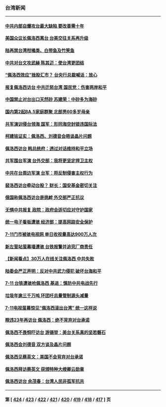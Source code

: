 ### 台湾新闻
---
#### [中共内部自爆攻台最大缺陷 要改善需十年](../../pages/ncid1349361/n13794675.md) 
#### [美国众议长佩洛西离台 台美交往关系再升级](../../pages/ncid1349361/n13794658.md) 
#### [陆再禁台湾柑橘类、白带鱼及竹䇲鱼](../../pages/ncid1349361/n13794661.md) 
#### [中共对台文攻武赫 陈其迈：使台湾更团结](../../pages/ncid1349361/n13794663.md) 
#### [“佩洛西效应”挫股汇市？ 台央行总裁喊话：放心](../../pages/ncid1349361/n13794644.md) 
#### [报复佩洛西访台 中共迁怒台湾 国民党：伤害两岸和平](../../pages/ncid1349361/n13794645.md) 
#### [中国禁止对台出口天然砂 苏建荣：中砂多为海砂](../../pages/ncid1349361/n13794621.md) 
#### [国内第2起BA.5家庭群聚 北部男60多岁母亲](../../pages/ncid1349361/n13794612.md) 
#### [共军演训侵台领海 国军：形同海空封锁违国际法](../../pages/ncid1349361/n13794589.md) 
#### [柯建铭证实：佩洛西、刘德音会晤谈晶片问题](../../pages/ncid1349361/n13794608.md) 
#### [佩洛西访台 韩总统府：透过对话维持和平立场](../../pages/ncid1349361/n13794588.md) 
#### [共军围台军演 台外交部：我将更坚定捍卫主权](../../pages/ncid1349361/n13794576.md) 
#### [中共在台周边军演 台军：将反制侵害主权行为](../../pages/ncid1349361/n13794564.md) 
#### [裴洛西访台牵动台股？ 财长：国安基金密切关注](../../pages/ncid1349361/n13794582.md) 
#### [俄国称佩洛西访台是挑衅 外交部严正抗议](../../pages/ncid1349361/n13794555.md) 
#### [无惧中共报复 政院：政府会适切应对守护国家](../../pages/ncid1349361/n13794540.md) 
#### [统一电子看板遭骇 经济部：提高网路安全保护](../../pages/ncid1349361/n13794544.md) 
#### [7-11门市被骇电视网 单日收视量高达900万人次](../../pages/ncid1349361/n13794533.md) 
#### [新左营站萤幕墙遭骇 台铁报警并追究厂商责任](../../pages/ncid1349361/n13794535.md) 
#### [【新闻看点】30万人在线关注佩洛西 中共失败](../../pages/ncid1349361/n13794183.md) 
#### [陆委会严正声明：反对中共武力侵犯 破坏台海和平](../../pages/ncid1349361/n13794537.md) 
#### [7-11 台铁遭骇呛佩洛西 基进：慎防中共电战先行](../../pages/ncid1349361/n13794539.md) 
#### [垃圾年逾三千万吨 环团吁总量管制源头减量](../../pages/ncid1349361/n13794512.md) 
#### [7-11电视萤幕惊见“佩洛西滚出台湾” 统一这样说](../../pages/ncid1349361/n13794493.md) 
#### [睽违23年再访台 佩洛西：绝不背弃对台承诺](../../pages/ncid1349361/n13794481.md) 
#### [佩洛西不畏恫吓访台 游锡堃：美台关系真的坚若磐石](../../pages/ncid1349361/n13794477.md) 
#### [佩洛西会刘德音 双方谈及晶片问题](../../pages/ncid1349361/n13794553.md) 
#### [佩洛西见蔡英文：美国不会背弃对台承诺](../../pages/ncid1349361/n13794490.md) 
#### [佩洛西拜访蔡英文 获颁特种大绶卿云勋章](../../pages/ncid1349361/n13794356.md) 
#### [佩洛西访台 余茂春：台湾人民非孤军抗共](../../pages/ncid1349361/n13794306.md) 

---
#### 第 [ [424](./424.md) / [423](./423.md) / [422](./422.md) / [421](./421.md) / [420](./420.md) / [419](./419.md) / [418](./418.md) / [417](./417.md) ] 页

